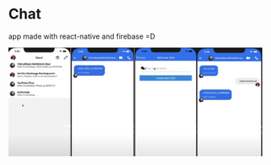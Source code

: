 # Chat
app made with react-native and firebase =D


![image](https://github.com/kokas340/FirebaseChat/blob/master/assets/messenger.png)
